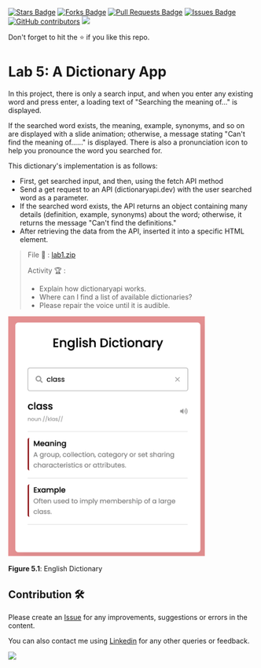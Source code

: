 <a href="https://github.com/drshahizan/learn-php/stargazers"><img src="https://img.shields.io/github/stars/drshahizan/learn-php" alt="Stars Badge"/></a>
<a href="https://github.com/drshahizan/learn-php/network/members"><img src="https://img.shields.io/github/forks/drshahizan/learn-php" alt="Forks Badge"/></a>
<a href="https://github.com/drshahizan/learn-php/pulls"><img src="https://img.shields.io/github/issues-pr/drshahizan/learn-php" alt="Pull Requests Badge"/></a>
<a href="https://github.com/drshahizan/learn-php/issues"><img src="https://img.shields.io/github/issues/drshahizan/learn-php" alt="Issues Badge"/></a>
<a href="https://github.com/drshahizan/learn-php/graphs/contributors"><img alt="GitHub contributors" src="https://img.shields.io/github/contributors/drshahizan/learn-php?color=2b9348"></a>
![](https://visitor-badge.glitch.me/badge?page_id=drshahizan/learn-php)

Don't forget to hit the :star: if you like this repo.

# Lab 5: A Dictionary App

In this project, there is only a search input, and when you enter any existing word and press enter, a loading text of "Searching the meaning of..." is displayed.

If the searched word exists, the meaning, example, synonyms, and so on are displayed with a slide animation; otherwise, a message stating "Can't find the meaning of......" is displayed. There is also a pronunciation icon to help you pronounce the word you searched for.

This dictionary's implementation is as follows:

- First, get searched input, and then, using the fetch API method
- Send a get request to an API (dictionaryapi.dev) with the user searched word as a parameter.
- If the searched word exists, the API returns an object containing many details (definition, example, synonyms) about the word; otherwise, it returns the message "Can't find the definitions."
- After retrieving the data from the API, inserted it into a specific HTML element.

> File 📁 : [lab1.zip](./download/lab1.zip?raw=true)
> 
> Activity 🏆 :
> - Explain how dictionaryapi works.
> - Where can I find a list of available dictionaries?
> - Please repair the voice until it is audible.
>

<img src="./download/L5adv-a.png" width="400" />

**Figure 5.1**: English Dictionary

## Contribution 🛠️
Please create an [Issue](https://github.com/drshahizan/learn-php/issues) for any improvements, suggestions or errors in the content.

You can also contact me using [Linkedin](https://www.linkedin.com/in/drshahizan/) for any other queries or feedback.

![](https://visitor-badge.glitch.me/badge?page_id=drshahizan)
